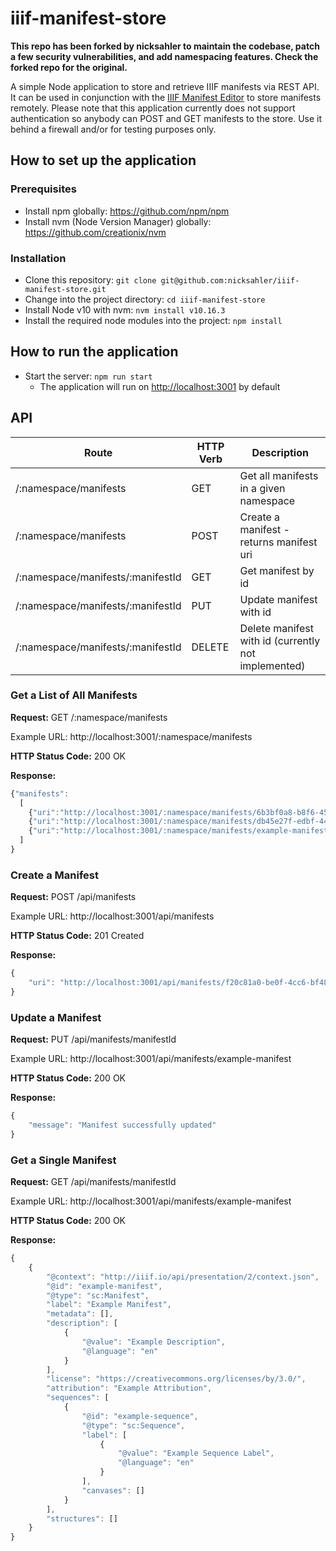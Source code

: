 # iiif-manifest-store

**This repo has been forked by nicksahler to maintain the codebase, patch a few security vulnerabilities, and add namespacing features. Check the forked repo for the original.**

A simple Node application to store and retrieve IIIF manifests via REST API. It can be used in conjunction with the [IIIF Manifest Editor](https://github.com/bodleian/iiif-manifest-editor) to store manifests remotely. Please note that this application currently does not support authentication so anybody can POST and GET manifests to the store. Use it behind a firewall and/or for testing purposes only.


## How to set up the application ##

### Prerequisites ###

* Install npm globally: https://github.com/npm/npm
* Install nvm (Node Version Manager) globally: https://github.com/creationix/nvm

### Installation ###

* Clone this repository: `git clone git@github.com:nicksahler/iiif-manifest-store.git`
* Change into the project directory: `cd iiif-manifest-store`
* Install Node v10 with nvm: `nvm install v10.16.3`
* Install the required node modules into the project: `npm install`

## How to run the application ##

* Start the server: `npm run start`
  * The application will run on [http://localhost:3001](http://localhost:3001) by default

## API ##

| Route                             | HTTP Verb     | Description                                         |
| --------------------------------- | ------------- | --------------------------------------------------- |
| /:namespace/manifests             | GET           | Get all manifests in a given namespace              |
| /:namespace/manifests             | POST          | Create a manifest - returns manifest uri            |
| /:namespace/manifests/:manifestId | GET           | Get manifest by id                                  |
| /:namespace/manifests/:manifestId | PUT           | Update manifest with id                             |
| /:namespace/manifests/:manifestId | DELETE        | Delete manifest with id (currently not implemented) |

### Get a List of All Manifests ###

**Request:** GET /:namespace/manifests

Example URL: http://localhost:3001/:namespace/manifests

**HTTP Status Code:** 200 OK

**Response:**

```javascript
{"manifests":
  [
    {"uri":"http://localhost:3001/:namespace/manifests/6b3bf0a8-b8f6-452a-bcbf-f336ff335c93"},
    {"uri":"http://localhost:3001/:namespace/manifests/db45e27f-edbf-446b-8794-eb9070c3647e"},
    {"uri":"http://localhost:3001/:namespace/manifests/example-manifest"}
  ]
}
```

### Create a Manifest ###

**Request:** POST /api/manifests

Example URL: http://localhost:3001/api/manifests

**HTTP Status Code:** 201 Created

**Response:**

```javascript
{
    "uri": "http://localhost:3001/api/manifests/f20c81a0-be0f-4cc6-bf48-891429faad11"
}
```

### Update a Manifest ###

**Request:** PUT /api/manifests/manifestId

Example URL: http://localhost:3001/api/manifests/example-manifest

**HTTP Status Code:** 200 OK

**Response:**

```javascript
{
    "message": "Manifest successfully updated"
}
```


### Get a Single Manifest ###

**Request:** GET /api/manifests/manifestId

Example URL: http://localhost:3001/api/manifests/example-manifest

**HTTP Status Code:** 200 OK

**Response:**

```javascript
{
    {
        "@context": "http://iiif.io/api/presentation/2/context.json",
        "@id": "example-manifest",
        "@type": "sc:Manifest",
        "label": "Example Manifest",
        "metadata": [],
        "description": [
            {
                "@value": "Example Description",
                "@language": "en"
            }
        ],
        "license": "https://creativecommons.org/licenses/by/3.0/",
        "attribution": "Example Attribution",
        "sequences": [
            {
                "@id": "example-sequence",
                "@type": "sc:Sequence",
                "label": [
                    {
                        "@value": "Example Sequence Label",
                        "@language": "en"
                    }
                ],
                "canvases": []
            }
        ],
        "structures": []
    }
}
```



